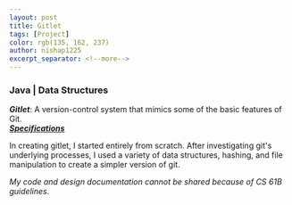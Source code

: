 ```yaml
---
layout: post
title: Gitlet
tags: [Project]
color: rgb(135, 162, 237)
author: nishap1225
excerpt_separator: <!--more-->
---
```

### Java | Data Structures   

***Gitlet***: A version-control system that mimics some of the basic features of  Git.   
[***Specifications***](https://inst.eecs.berkeley.edu/~cs61b/sp20/materials/proj/proj3/index.html)  

<!--more-->
In creating gitlet, I started entirely from scratch. After investigating git's underlying processes, I used a variety of data structures, hashing, and file manipulation to create a simpler version of git.

*My code and design documentation cannot be shared because of CS 61B guidelines.*
